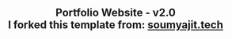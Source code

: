 <h2 align="center">
  Portfolio Website - v2.0<br/>
  I forked this template from:
  <a href="https://soumyajit.vercel.app/" target="_blank">soumyajit.tech</a>
</h2>
<br/>
